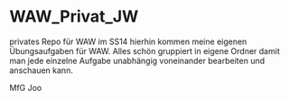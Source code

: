WAW_Privat_JW
=============

privates Repo für WAW im SS14
hierhin kommen meine eigenen Übungsaufgaben für WAW. Alles schön gruppiert in eigene Ordner damit man jede einzelne Aufgabe
unabhängig voneinander bearbeiten und anschauen kann.

MfG Joo
